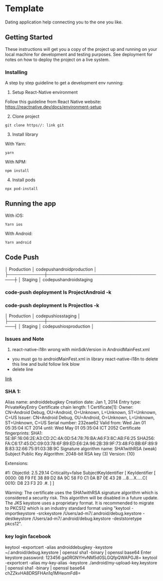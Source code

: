 # Template

Dating application help connecting you to the one you like.

## Getting Started

These instructions will get you a copy of the project up and running on your local machine for development and testing purposes. See deployment for notes on how to deploy the project on a live system.

### Installing

A step by step guideline to get a development env running:

1. Setup React-Native environment

Follow this guideline from React Native website: https://reactnative.dev/docs/environment-setup

2. Clone project

```
git clone https//: link git
```

3. Install library

With Yarn:

```
yarn
```

With NPM:

```
npm install
```

4. Install pods

```
npx pod-install
```

## Running the app

With iOS:

```
Yarn ios
```

With Android:

```
Yarn android
```

## Code Push

│ Production │ codepushandroidproduction │
├────────────┼───────────────────────────────────────┼
│ Staging │ codepushandroidstaging

### code-push deployment ls ProjectAndroid -k

### code-push deployment ls ProjectIos -k

│ Production │ codepushiosstaging │
├────────────┼───────────────────────────────────────┤
│ Staging │ codepushiosproduction │

### Issues and Note

1. react-native-i18n wrong with minSdkVersion in AndroidMainFest.xml

- you must go to androidMainFest.xml in library react-native-i18n to delete this line and build follow link blow
- delete line
  <uses-sdk android:minSdkVersion="16" />

[link](https://github.com/AlexanderZaytsev/react-native-i18n/issues/249)

### SHA 1:

Alias name: androiddebugkey
Creation date: Jan 1, 2014
Entry type: PrivateKeyEntry
Certificate chain length: 1
Certificate[1]:
Owner: CN=Android Debug, OU=Android, O=Unknown, L=Unknown, ST=Unknown, C=US
Issuer: CN=Android Debug, OU=Android, O=Unknown, L=Unknown, ST=Unknown, C=US
Serial number: 232eae62
Valid from: Wed Jan 01 05:35:04 ICT 2014 until: Wed May 01 05:35:04 ICT 2052
Certificate fingerprints:
SHA1: 5E:8F:16:06:2E:A3:CD:2C:4A:0D:54:78:76:BA:A6:F3:8C:AB:F6:25
SHA256: FA:C6:17:45:DC:09:03:78:6F:B9:ED:E6:2A:96:2B:39:9F:73:48:F0:BB:6F:89:9B:83:32:66:75:91:03:3B:9C
Signature algorithm name: SHA1withRSA (weak)
Subject Public Key Algorithm: 2048-bit RSA key (3)
Version: {10}

Extensions:

#1: ObjectId: 2.5.29.14 Criticality=false
SubjectKeyIdentifier [
KeyIdentifier [
0000: 0B F9 FE 38 89 D2 8A 9C 58 F0 C1 0A B7 0E 43 28 ...8....X.....C(
0010: D8 23 F3 20 .#.
]
]

Warning:
The certificate uses the SHA1withRSA signature algorithm which is considered a security risk. This algorithm will be disabled in a future update.
The JKS keystore uses a proprietary format. It is recommended to migrate to PKCS12 which is an industry standard format using "keytool -importkeystore -srckeystore /Users/ad-m7/.android/debug.keystore -destkeystore /Users/ad-m7/.android/debug.keystore -deststoretype pkcs12".

### key login facebook

keytool -exportcert -alias androiddebugkey -keystore ~/.android/debug.keystore | openssl sha1 -binary | openssl base64
Enter keystore password: 123456
ga0RGNYHvNM5d0SLGQfpQWAPGJ8=
keytool -exportcert -alias my-key-alias -keystore ./android/my-upload-key.keystore | openssl sha1 -binary | openssl base64
chZZkvHA8DRSFHAn1q1MHeomFd8=
